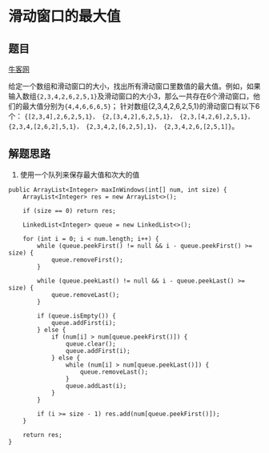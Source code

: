 # 滑动窗口的最大值

## 题目

[牛客网](https://www.nowcoder.com/practice/1624bc35a45c42c0bc17d17fa0cba788?tpId=13&tqId=11217&tPage=4&rp=2&ru=%2Fta%2Fcoding-interviews&qru=%2Fta%2Fcoding-interviews%2Fquestion-ranking)

给定一个数组和滑动窗口的大小，找出所有滑动窗口里数值的最大值。例如，如果输入数组`{2,3,4,2,6,2,5,1}`及滑动窗口的大小3，那么一共存在6个滑动窗口，他们的最大值分别为`{4,4,6,6,6,5}`； 针对数组{2,3,4,2,6,2,5,1}的滑动窗口有以下6个： `{[2,3,4],2,6,2,5,1}， {2,[3,4,2],6,2,5,1}， {2,3,[4,2,6],2,5,1}， {2,3,4,[2,6,2],5,1}， {2,3,4,2,[6,2,5],1}， {2,3,4,2,6,[2,5,1]}`。

## 解题思路

  1. 使用一个队列来保存最大值和次大的值

```
public ArrayList<Integer> maxInWindows(int[] num, int size) {
    ArrayList<Integer> res = new ArrayList<>();

    if (size == 0) return res;

    LinkedList<Integer> queue = new LinkedList<>();

    for (int i = 0; i < num.length; i++) {
        while (queue.peekFirst() != null && i - queue.peekFirst() >= size) {
            queue.removeFirst();
        }

        while (queue.peekLast() != null && i - queue.peekLast() >= size) {
            queue.removeLast();
        }

        if (queue.isEmpty()) {
            queue.addFirst(i);
        } else {
            if (num[i] > num[queue.peekFirst()]) {
                queue.clear();
                queue.addFirst(i);
            } else {
                while (num[i] > num[queue.peekLast()]) {
                    queue.removeLast();
                }
                queue.addLast(i);
            }
        }

        if (i >= size - 1) res.add(num[queue.peekFirst()]);
    }

    return res;
}
```
